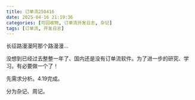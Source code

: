 ```yaml
---
title: 订单流250416
date: 2025-04-16 21:19:36
categories: [可回收物, 订单流开发日志, 杂记]
tags: [订单流, 开发日志]
---
```


长征路漫漫阿那个路漫漫...

没想到已经过去整整一年了、国内还是没有订单流软件。为了进一步的研究、学习。有必要做一个了！

先需求分析。4.19完成。

分为杂记、周记。
